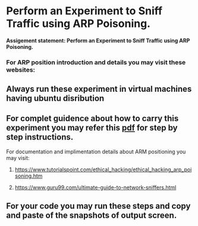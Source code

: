#  Perform an Experiment to Sniff Traffic using ARP Poisoning.
#### Assigement statement: Perform an Experiment to Sniff Traffic using ARP Poisoning.

### For ARP position introduction and details you may visit these websites:
## Always run these experiment in virtual machines having ubuntu disribution

## For complet guidence about how to carry this experiment  you may refer this [pdf](https://www.google.com/url?sa=t&rct=j&q=&esrc=s&source=web&cd=&cad=rja&uact=8&ved=2ahUKEwjMsoDf0rztAhVdyDgGHcBVD58QFjAHegQIChAC&url=http%3A%2F%2Fwww.csc.villanova.edu%2F~enwafor%2Fcps_security%2Fdocuments%2Flab1_mitm_update.pdf&usg=AOvVaw0Pryri5YTBi0ypy84rHS2-) for step by step instructions.



For documentation and implimentation details about ARM positioning you may visit:

1. https://www.tutorialspoint.com/ethical_hacking/ethical_hacking_arp_poisoning.htm

2. https://www.guru99.com/ultimate-guide-to-network-sniffers.html

 
 

## For your code you may run these steps and copy and paste of the snapshots of output screen.
 

